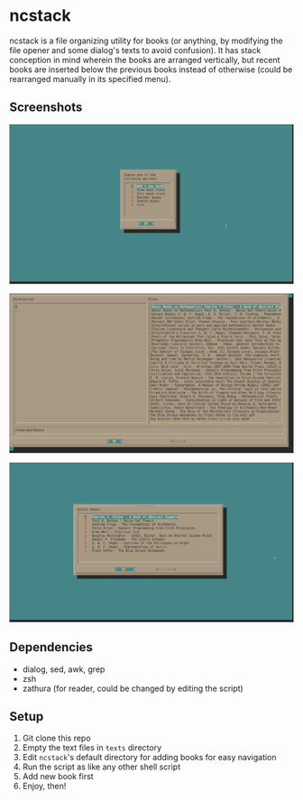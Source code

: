# ncstack
ncstack is a file organizing utility for books (or anything, by modifying the file opener and some dialog's texts to avoid confusion). It has stack conception in mind wherein the books are arranged vertically, but recent books are inserted below the previous books instead of otherwise (could be rearranged manually in its specified menu).

## Screenshots
![sc1](screenshots/1.png)

![sc2](screenshots/2.png)

![sc3](screenshots/3.png)

## Dependencies
* dialog, sed, awk, grep
* zsh
* zathura (for reader, could be changed by editing the script)

## Setup
1. Git clone this repo
2. Empty the text files in `texts` directory
3. Edit `ncstack`'s default directory for adding books for easy navigation
4. Run the script as like any other shell script
5. Add new book first
6. Enjoy, then!
